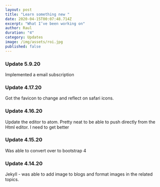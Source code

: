 ```yaml
---
layout: post
title: "Learn something new "
date: 2020-04-15T00:07:48.714Z
excerpt: "What I’ve been working on"
author: Raul
duration: "4"
category: Updates
image: /img/assets/roi.jpg
published: false
---
```

### Update 5.9.20

Implemented a email subscription

### Update 4.17.20

Got the favicon to change and reflect on safari icons.

### Update 4.16.20

Update the editor to atom. Pretty neat to be able to push directly from the Html editor. I need to get better

### Update 4.15.20

Was able to convert over to bootstrap 4

### Update 4.14.20

Jekyll - was able to add image to blogs and format images in the related topics.
